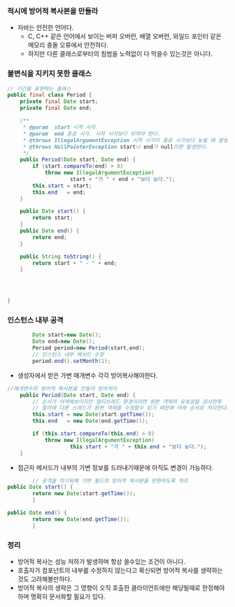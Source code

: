 ### 적시에 방어적 복사본을 만들라
 - 자바는 안전한 언어다.
   - C, C++ 같은 언어에서 보이는 버퍼 오버런, 배열 오버런, 와일드 포인터 같은 메모리 충돌 오류에서 안전하다.
   - 하지만 다른 클래스로부터의 침범을 노력없이 다 막을수 있는것은 아니다.
 
### 불변식을 지키지 못한 클래스
```java
// 기간을 표현하는 클래스
public final class Period {
    private final Date start;
    private final Date end;

    /**
     * @param  start 시작 시각
     * @param  end 종료 시각. 시작 시각보다 뒤여야 한다.
     * @throws IllegalArgumentException 시작 시각이 종료 시각보다 늦을 때 발생한다.
     * @throws NullPointerException start나 end가 null이면 발생한다.
     */
    public Period(Date start, Date end) {
        if (start.compareTo(end) > 0)
            throw new IllegalArgumentException(
                    start + "가 " + end + "보다 늦다.");
        this.start = start;
        this.end   = end;
    }

    public Date start() {
        return start;
    }
    public Date end() {
        return end;
    }

    public String toString() {
        return start + " - " + end;
    }

    


}
```
### 인스턴스 내부 공격
```java
        Date start=new Date();
        Date end=new Date();
        Period period=new Period(start,end);
        // 인스턴스 내부 메서드 수정
        period.end().setMonth(1);

```
 - 생성자에서 받은 가변 매개변수 각각 방어복사해야한다.
```java
//매개변수의 방어적 복사본을 만들어 방어처리 
    public Period(Date start, Date end) {
        // 순서가 어색해보이지만 멀티쓰레드 환경이라면 원본 객체의 유효성을 검사한후  복사본을 만드는 
        // 찰라에 다른 스레드가 원본 객체를 수정할수 있기 때문에 아래 순서로 처리한다.
        this.start = new Date(start.getTime());
        this.end   = new Date(end.getTime());

        if (this.start.compareTo(this.end) > 0)
            throw new IllegalArgumentException(
                    this.start + "가 " + this.end + "보다 늦다.");
    }
``` 
 - 접근자 메서드가 내부의 가변 정보를 드러내기때문에 아직도 변경이 가능하다.
```java
        // 공격을 막기위해 가변 필드의 방어적 복사본을 반환하도록 처리
public Date start() {
        return new Date(start.getTime());
        }

public Date end() {
        return new Date(end.getTime());
        }
```

### 정리
 - 방어적 복사는 성능 저하가 발생하며 항상 쓸수있는 조건이 아니다.
 - 호출자가 컴포넌트의 내부를 수정하지 않는다고 확신되면 방어적 복사를 생략하는 것도 고려해볼만하다.
 - 방어적 복사의 생략은 그 영향이 오직 호출한 클라이언트에만 해댱될때로 한정해야하며 명확히 문서화할 필요가 있다.